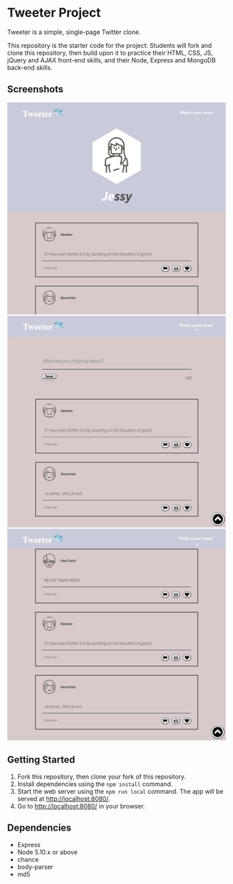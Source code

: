 # Tweeter Project

Tweeter is a simple, single-page Twitter clone.

This repository is the starter code for the project: Students will fork and clone this repository, then build upon it to practice their HTML, CSS, JS, jQuery and AJAX front-end skills, and their Node, Express and MongoDB back-end skills.

## Screenshots

!["Screenshot of profile"](https://github.com/endonoh0/tweeter/blob/master/docs/tweet-profile.png?raw=true)
!["Screenshot of tweet box"](https://github.com/endonoh0/tweeter/blob/master/docs/tweet-box.png?raw=true)
!["Screenshot of tweets"](https://github.com/endonoh0/tweeter/blob/master/docs/tweets.png?raw=true)

## Getting Started

1. Fork this repository, then clone your fork of this repository.
2. Install dependencies using the `npm install` command.
3. Start the web server using the `npm run local` command. The app will be served at <http://localhost:8080/>.
4. Go to <http://localhost:8080/> in your browser.

## Dependencies

- Express
- Node 5.10.x or above
- chance
- body-parser
- md5
